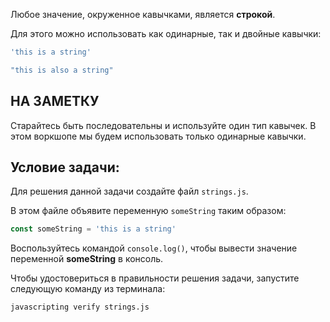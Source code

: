 Любое значение, окруженное кавычками, является **строкой**.

Для этого можно использовать как одинарные, так и двойные кавычки:

```js
'this is a string'

"this is also a string"
```

## НА ЗАМЕТКУ

Старайтесь быть последовательны и используйте один тип кавычек. В этом воркшопе мы будем использовать только одинарные кавычки.

## Условие задачи:

Для решения данной задачи создайте файл `strings.js`.

В этом файле объявите переменную `someString` таким образом:

```js
const someString = 'this is a string'
```

Воспользуйтесь командой `console.log()`, чтобы вывести значение переменной **someString** в консоль.

Чтобы удостовериться в правильности решения задачи, запустите следующую команду из терминала:

```bash
javascripting verify strings.js
```

